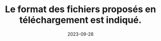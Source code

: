 ---
N: '142'
Rubrique: Liens
title: Le format des fichiers proposés en téléchargement est indiqué. 
detail: Le format des fichiers proposés en téléchargement est indiqué. 
abstract: 
categories: [" Liens"]
agrege: O4142-E047
opquast: '4 142'
indiceebook: '47'
description: "Règle n° 047"
before: "046"
weight: "047"
after: "048"
actif: '1'
layout: rules
date: 2023-09-28
tags: ["", ""]
objectif: ["", ""]
Meo: [""]
Controle: [""
]
epubcheck: 
ace: 
humancheck: true
Source: ["Opquast"]
Referentiel: [""]
Steps: ["", ""]
---
